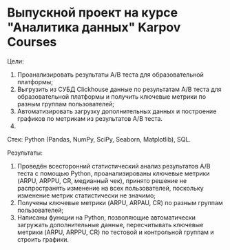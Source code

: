 # Выпускной проект на курсе "Аналитика данных" Karpov Courses
Цели:
1. Проанализировать результаты А/В теста для образовательной платформы;
2. Выгрузить из СУБД Clickhouse данные по результатам А/В теста для образовательной платформы и получить ключевые метрики по разным группам пользователей;
3. Автоматизировать загрузку дополнительных данных и построение графиков по метрикам из результатов А/В теста.<br>
4. 
Стек: Python (Pandas, NumPy, SciPy, Seaborn, Matplotlib), SQL.<br>

Результаты:<br>
1. Проведён всесторонний статистический анализ результатов А/В теста с помощью Python, проанализированы ключевые метрики (ARPU, ARPPU, CR, медианный чек), принято решение не распространять изменение на всех пользователей, поскольку изменение метрик статистически не значимо;
2. Получены ключевые метрики (ARPU, ARPAU, CR) по разным группам пользователей;
3. Написаны функции на Python, позволяющие автоматически загружать дополнительные данные, пересчитывать ключевые метрики (ARPU, ARPPU, CR) по тестовой и контрольной группам и строить графики.
